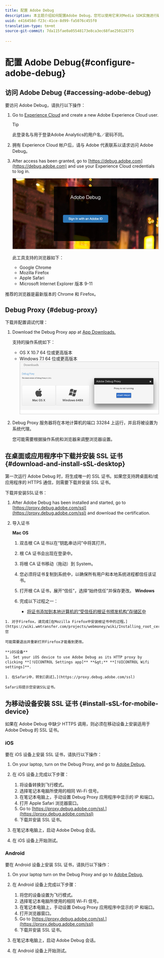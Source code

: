 ```yaml
---
title: 配置 Adobe Debug
description: 本主题介绍如何配置Adobe Debug，您可以使用它来对Media SDK实施进行疑难解答。
uuid: e416458d-f23c-41ce-8d99-fa5076c455f0
translation-type: tm+mt
source-git-commit: 7da115fae0a05548173e8ca3ec68fae250128775

---
```



# 配置 Adobe Debug{#configure-adobe-debug}

## 访问 Adobe Debug {#accessing-adobe-debug}

要访问 Adobe Debug，请执行以下操作：

1. Go to [Experience Cloud](https://www.marketing.adobe.com) and create a new Adobe Experience Cloud user.

   >[!TIP]
   >
   >此登录名与用于登录Adobe Analytics的用户名／密码不同。

1. 拥有 Experience Cloud 帐户后，请与 Adobe 代表联系以请求访问 Adobe Debug。
1. After access has been granted, go to [https://debug.adobe.com](https://debug.adobe.com) and use your Experience Cloud credentials to log in.

   ![](assets/adobe-debug-login.png)

   此工具支持的浏览器如下：
   * Google Chrome
   * Mozilla Firefox
   * Apple Safari
   * Microsoft Internet Explorer 版本 9-11

推荐的浏览器是最新版本的 Chrome 和 Firefox。

## Debug Proxy {#debug-proxy}

下载并配置调试代理：

1. Download the Debug Proxy app at [App Downloads.](https://debug.adobe.com/#/downloads)

   支持的操作系统如下：
   * OS X 10.7 64 位或更高版本
   * Windows 7.1 64 位或更高版本
   ![](assets/debug-proxy-app.png)

1. Debug Proxy 服务器将在本地计算机的端口 33284 上运行，并且将被设置为系统代理。

   您可能需要根据操作系统和浏览器来调整浏览器设置。

## 在桌面或应用程序中下载并安装 SSL 证书 {#download-and-install-sSL-desktop}

第一次运行 Adobe Debug 时，将生成唯一的 SSL 证书。如果您支持跨桌面和/或应用程序的 HTTPS 通信，则需要下载并安装 SSL 证书。

下载并安装SSL证书：

1. After Adobe Debug has been installed and started, go to [https://proxy.debug.adobe.com/ssl](https://proxy.debug.adobe.com/ssl) and download the certification.
1. 导入证书

   **Mac OS**
   1. 双击根 CA 证书以在“钥匙串访问”中将其打开。
   1. 根 CA 证书会出现在登录中。
   1. 将根 CA 证书移动（拖动）到 System。
   1. 您必须将证书复制到系统中，以确保所有用户和本地系统进程都信任该证书。
   1. 打开根 CA 证书，展开“信任”，选择“始终信任”并保存更改。
   **Windows**
   1. 完成以下过程之一：

      * [将证书添加到本地计算机的“受信任的根证书颁发机构”存储区中](https://technet.microsoft.com/en-us/library/cc754841.aspx#BKMK_addlocal)
<!--        * [How To Import a Trusted Root Certification Authority In Windows 7/Vista/XP](https://www.sqlservermart.com/HowTo/Windows_Import_Certificate.aspx) You might need to quit and reopen your browser to see the change.
-->

    1. 对于Firefox，请完成[在Mozilla Firefox中安装根证书中的过程。](https://wiki.wmtransfer.com/projects/webmoney/wiki/Installing_root_certificate_in_Mozilla_Firefox)您
    
    可能需要退出并重新打开Firefox才能看到更改。
    
    **iOS设备**
    1。 Set your iOS device to use Adobe Debug as its HTTP proxy by clicking **[!UICONTROL Settings app]** **&gt;** **[!UICONTROL Wifi settings]**.
    
    1. 在Safari中，转到[调试]。](https://proxy.debug.adobe.com/ssl)
    
    Safari将提示您安装SSL证书。

## 为移动设备安装 SSL 证书 {#install-sSL-for-mobile-device}

如果在 Adobe Debug 中缺少 HTTPS 调用，则必须在移动设备上安装适用于 Adobe Debug 的 SSL 证书。

### iOS

要在 iOS 设备上安装 SSL 证书，请执行以下操作：

1. On your laptop, turn on the Debug Proxy, and go to [Adobe Debug.](https://debug.adobe.com)
1. 在 iOS 设备上完成以下步骤：
   1. 将设备转换到飞行模式。
   1. 选择笔记本电脑所使用的相同 Wi-Fi 信号。
   1. 在笔记本电脑上，手动设置 Debug Proxy 应用程序中显示的 IP 和端口。
   1. 打开 Apple Safari 浏览器窗口。
   1. Go to [https://proxy.debug.adobe.com/ssl.](https://proxy.debug.adobe.com/ssl)
   1. 下载并安装 SSL 证书。

1. 在笔记本电脑上，启动 Adobe Debug 会话。
1. 在 iOS 设备上开始测试。

### Android

要在 Android 设备上安装 SSL 证书，请执行以下操作：

1. On your laptop turn on the Debug Proxy and go to [Adobe Debug.](https://debug.adobe.com)
1. 在 Android 设备上完成以下步骤：
   1. 将您的设备设置为飞行模式。
   1. 选择笔记本电脑所使用的相同 Wi-Fi 信号。
   1. 在笔记本电脑上，手动设置 Debug Proxy 应用程序中显示的 IP 和端口。
   1. 打开浏览器窗口。
   1. Go to [https://proxy.debug.adobe.com/ssl.](https://proxy.debug.adobe.com/ssl)
   1. 下载并安装 SSL 证书。

1. 在笔记本电脑上，启动 Adobe Debug 会话。
1. 在 Android 设备上开始测试。

